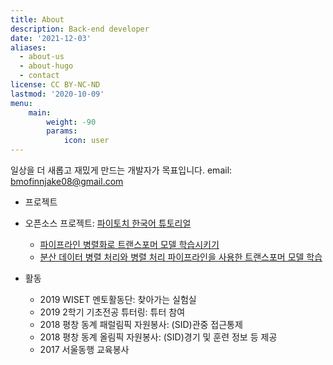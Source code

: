 ```yaml
---
title: About
description: Back-end developer 
date: '2021-12-03'
aliases:
  - about-us
  - about-hugo
  - contact
license: CC BY-NC-ND
lastmod: '2020-10-09'
menu:
    main: 
        weight: -90
        params:
            icon: user
---
```


일상을 더 새롭고 재밌게 만드는 개발자가 목표입니다.
email: bmofinnjake08@gmail.com

- 프로젝트  

- 오픈소스 프로젝트: [파이토치 한국어 튜토리얼](https://github.com/PyTorchKorea/tutorials-kr)  
  - [파이프라인 병렬화로 트랜스포머 모델 학습시키기](https://tutorials.pytorch.kr/intermediate/pipeline_tutorial.html)
  - [분산 데이터 병렬 처리와 병렬 처리 파이프라인을 사용한 트랜스포머 모델 학습](https://tutorials.pytorch.kr/advanced/ddp_pipeline.html)

- 활동
  - 2019 WISET 멘토활동단: 찾아가는 실험실
  - 2019 2학기 기초전공 튜터링: 튜터 참여
  - 2018 평창 동계 패럴림픽 자원봉사: (SID)관중 접근통제
  - 2018 평창 동계 올림픽 자원봉사: (SID)경기 및 훈련 정보 등 제공
  - 2017 서울동행 교육봉사